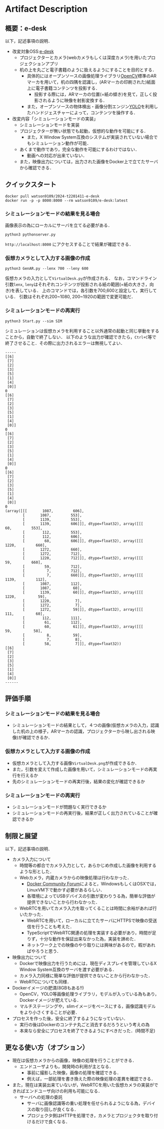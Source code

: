 # Artifact Description

## 概要：e-desk

以下，記述事項の説明．

* 改変対象OSS:[e-desk](https://github.com/ryusuke-m/e-desk)
  + プロジェクターとカメラ(webカメラもしくは深度カメラ)を用いたプロジェクションアプリ
  + 机の上を丸ごと電子書籍のように扱えるようにすることを目的とする．
    + 具体的にはオープンソースの画像処理ライブラリ[OpenCV](https://opencv.org)標準のARマーカを用いて，机の四隅を認識し，(ARマーカの印刷された)紙面上に電子書籍コンテンツを投影する．
      + 投影する際には，ARマーカの位置(=紙の傾き)を見て，正しく投影されるように映像を射影変換する．
    + また，オープンソースの物体検出・画像分割エンジン[YOLO](https://docs.ultralytics.com/ja)を利用したハンドジェスチャーによって，コンテンツを操作する．
* 改変内容「シミュレーションモードの実装」
  + シミュレーションモードを実装
  + プロジェクターが無い状態でも起動，仮想的な動作を可能にする．
    + また，X Window System互換のシステムが実装されていない場合でもシミュレーション動作が可能．
  + あくまで動作であり，完全な動作を可能にするわけではない．
    + 動画への対応が出来ていない．
  + また，映像出力については，出力された画像をDocker上で立てたサーバから確認できる．

## クイックスタート

```
docker pull watson9109/2024-t2201411-e-desk
docker run -p -p 8000:8000 --rm watson9109/e-desk:latest 
```

### シミュレーションモードの結果を見る場合
画像表示の為にローカルにサーバを立てる必要がある．
```
python3 pythonserver.py
```
`http://localhost:8000` にアクセスすることで結果が確認できる．

### 仮想カメラとして入力する画像の作成
```
python3 GenAR.py --lenx 700 --leny 600
```
仮想カメラの入力として`VirtualDesk.py`が作成される．
なお，コマンドライン引数`lenx`, `leny`はそれぞれコンテンツが投影される紙の範囲(=紙の大きさ，向き)を表している．
上のコマンドでは，各引数を700,600と設定して，実行している．
引数はそれぞれ200~1080, 200~1920の範囲で変更可能だ．

### シミュレーションモードの再実行
```
python3 Start.py --sim SIM
```

シミュレーションは仮想カメラを利用すること以外通常の起動と同じ挙動をすることから，自動で終了しない．
以下のような出力が確認できたら，`Ctrl+C`等で終了させること．その際に出力されるエラーは無視してよい．

```
-----
[[6]
 [7]
 [2]
 [3]
 [5]
 [1]
 [4]
 [0]]
0
[[6]
 [7]
 [2]
 [3]
 [5]
 [1]
 [4]
 [0]]
0
[[6]
 [7]
 [2]
 [3]
 [5]
 [1]
 [4]
 [0]]
0
[[6]
 [7]
 [2]
 [3]
 [5]
 [1]
 [4]
 [0]]
0
(array([[[       1087,         606],
        [       1087,         553],
        [       1139,         553],
        [       1139,         606]]], dtype=float32), array([[[         60,         553],
        [        112,         553],
        [        112,         606],
        [         60,         606]]], dtype=float32), array([[[       1220,         660],
        [       1272,         660],
        [       1272,         712],
        [       1220,         712]]], dtype=float32), array([[[         59,         660],
        [         59,         712],
        [          7,         712],
        [          7,         660]]], dtype=float32), array([[[       1139,         112],
        [       1087,         112],
        [       1087,          60],
        [       1139,          60]]], dtype=float32), array([[[       1220,          59],
        [       1220,           7],
        [       1272,           7],
        [       1272,          59]]], dtype=float32), array([[[        111,          60],
        [        112,         111],
        [         61,         112],
        [         60,          61]]], dtype=float32), array([[[         59,          58],
        [          8,          59],
        [          7,           8],
        [         58,           7]]], dtype=float32))
[[6]
 [7]
 [2]
 [3]
 [5]
 [1]
 [4]
 [0]]
------
```

## 評価手順

### シミュレーションモードの結果を見る場合
* シミュレーションモードの結果として，４つの画像(仮想カメラの入力，認識した机の上の様子，ARマーカの認識，プロジェクターから映し出される映像)が確認できるか．

### 仮想カメラとして入力する画像の作成
* 仮想カメラとして入力する画像`VirtualDesk.png`が作成できるか．
* また，引数を変えて作成した画像を用いて，シミュレーションモードの再実行を行えるか
* 先のシミュレーションモードの再実行後，結果の変化が確認できるか

### シミュレーションモードの再実行
* シミュレーションモードが問題なく実行できるか
* シミュレーションモードの再実行後，結果が正しく出力されていることが確認できるか

## 制限と展望

以下，記述事項の説明．
* カメラ入力について
  * 時間等の都合でカメラ入力として，あらかじめ作成した画像を利用するような形とした．
  * Webカメラ，内蔵カメラからの映像処理は行わなかった．
    + [Docker Community Forum](https://forums.docker.com/t/how-to-use-a-host-usb-device-in-a-container-in-docker-desktop/138905)によると，WindowsもしくはOSXでは，LinuxVM下で動かす必要があるらしい．
    + 各環境によってUSBデバイスの引数が変わりうる為，簡単な評価が提供できないことから行わなかった．
  * WebRTCを用いてカメラ入力を取ってくることは時間に余裕があれば行いたかった．
    + WebRTCを用いて，ローカルに立てたサーバにHTTPSで映像の受送信を行うことも考えた．
    + TypeScriptでWebRTC関連の処理を実装する必要があり，時間が足りず，十分な動作を保証出来なかった為，実装を諦めた．
    + ネットワーク上での映像のやり取りには興味があるので，暇があればやろうと思う．
* 映像出力について
  * Dockerで映像出力を行うためには，現在ディスプレイを管理しているX Window System互換のサーバを渡す必要がある．
  * カメラ入力同様に簡単な評価が提供できないことから行わなかった．
  * WebRTCについても同様．  
* Dockerイメージの肥満(8GBもある!!)
  + OpenCV，YOLO等画像処理ライブラリ，モデルが入っている為もあり，Dockerイメージが肥えている．
  + マルチステージングや，slimイメージをベースにする，画像認識モデルをより小さくすることが必要．
* プロセスを作った後，安全に終了するようになっていない．
  + 実行の後はDockerのコンテナ丸ごと消去するだろうという考えの為
  + 本来なら安全にプロセスを終了できるようにすべきだった．(時間不足)
## 更なる使い方（オプション）

* 現在は仮想カメラからの画像，映像の処理を行うことができる．
  * エンドユーザよりも，開発時の利用が主となる．
    * 事前に撮影した映像，画像の処理を確認できる．
    * 例えば，一部処理を書き換えた際の映像処理の差異を確認できる．
* また，現在は実装出来ていないが，WebRTCを用いた仮想カメラの実装ができればエンドユーザ向けの利用も可能になる．
  * サーバへの処理の委託
    * サーバに画像認識等の重い処理を任せられるようになる為，デバイスの取り回しが良くなる．
    * プロジェクタ側はHTTPを処理でき，カメラとプロジェクタを取り付けるだけで良くなる．